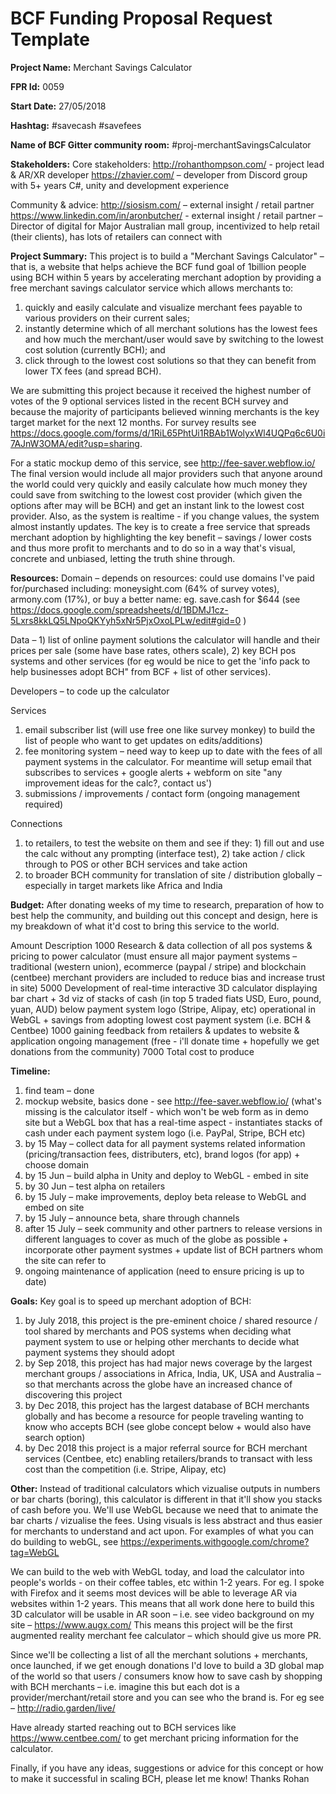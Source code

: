 
# BCF Funding Proposal Request Template

**Project Name:**
Merchant Savings Calculator

**FPR Id:**
0059

**Start Date:**
27/05/2018

**Hashtag:**
#savecash #savefees

**Name of BCF Gitter community room:**
#proj-merchantSavingsCalculator

**Stakeholders:**
Core stakeholders:
http://rohanthompson.com/  - project lead &amp; AR/XR developer
https://zhavier.com/ – developer from Discord group with 5+ years C#, unity and development experience 

Community &amp; advice:
http://siosism.com/ – external insight / retail partner 
https://www.linkedin.com/in/aronbutcher/ - external insight / retail partner – Director of digital for Major Australian mall group, incentivized to help retail (their clients), has lots of retailers can connect with

**Project Summary:**
This project is to build a &quot;Merchant Savings Calculator&quot; – that is, a website that helps achieve the BCF fund goal of 1billion people using BCH within 5 years by accelerating merchant adoption by providing a free merchant savings calculator service which allows merchants to:
1) quickly and easily calculate and visualize merchant fees payable to various providers on their current sales; 
2) instantly determine which of all merchant solutions has the lowest fees and how much the merchant/user would save by switching to the lowest cost solution (currently BCH); and
3) click through to the lowest cost solutions so that they can benefit from lower TX fees (and spread BCH).

We are submitting this project because it received the highest number of votes of the 9 optional services listed in the recent BCH survey and because the majority of participants believed winning merchants is the key target market for the next 12 months. For survey results see https://docs.google.com/forms/d/1RiL65PhtUi1RBAb1WolyxWl4UQPq6c6U0i7AJnW3OMA/edit?usp=sharing. 

For a static mockup demo of this service, see http://fee-saver.webflow.io/ The final version would include all major providers such that anyone around the world could very quickly and easily calculate how much money they could save from switching to the lowest cost provider (which given the options after may will be BCH) and get an instant link to the lowest cost provider. Also, as the system is realtime - if you change values, the system almost instantly updates. The key is to create a free service that spreads merchant adoption by highlighting the key benefit – savings / lower costs and thus more profit to merchants and to do so in a way that&#39;s visual, concrete and unbiased, letting the truth shine through.

**Resources:**
Domain – depends on resources: could use domains I&#39;ve paid for/purchased including: moneysight.com (64% of survey votes), armony.com (17%), or buy a better name: eg. save.cash for $644 (see https://docs.google.com/spreadsheets/d/1BDMJ1cz-5Lxrs8kkLQ5LNpoQKYyh5xNr5PjxOxoLPLw/edit#gid=0 ) 

Data – 1) list of online payment solutions the calculator will handle and their prices per sale (some have base rates, others scale), 2) key BCH pos systems and other services (for eg would be nice to get the &#39;info pack to help businesses adopt BCH&quot; from BCF + list of other services). 

Developers – to code up the calculator

Services 
1) email subscriber list (will use free one like survey monkey) to build the list of people who want to get updates on edits/additions) 
2) fee monitoring system – need way to keep up to date with the fees of all payment systems in the calculator. For meantime will setup email that subscribes to services + google alerts + webform on site &quot;any improvement ideas for the calc?, contact us&#39;)
3) submissions / improvements / contact form (ongoing management required) 

Connections 
1) to retailers, to test the website on them and see if they: 1) fill out and use the calc without any prompting (interface test), 2) take action / click through to POS or other BCH services and take action
2) to broader BCH community for translation of site / distribution globally – especially in target markets like Africa and India

**Budget:**
After donating weeks of my time to research, preparation of how to best help the community, and building out this concept and design, here is my breakdown of what it&#39;d cost to bring this service to the world. 

Amount	Description
1000	Research &amp; data collection of all pos systems &amp; pricing to power calculator (must ensure all major payment systems – traditional (western union), ecommerce (paypal / stripe) and blockchain (centbee) merchant providers are included to reduce bias and increase trust in site)
5000	Development of real-time interactive 3D calculator displaying bar chart + 3d viz of stacks of cash (in top 5 traded fiats USD, Euro, pound, yuan, AUD) below payment system logo (Stripe, Alipay, etc) operational in WebGL + savings from adopting lowest cost payment system (i.e. BCH &amp; Centbee)
1000	gaining feedback from retailers &amp; updates to website &amp; application
	ongoing management (free - i&#39;ll donate time + hopefully we get donations from the community)
7000	Total cost to produce



**Timeline:**
1) find team – done
2) mockup website, basics done - see http://fee-saver.webflow.io/  (what&#39;s missing is the calculator itself - which won&#39;t be web form as in demo site but a WebGL box that has a real-time aspect - instantiates stacks of cash under each payment system logo (i.e. PayPal, Stripe, BCH etc) 
3) by 15 May – collect data for all payment systems related information (pricing/transaction fees, distributers, etc), brand logos (for app) + choose domain 
4) by 15 Jun – build alpha in Unity and deploy to WebGL - embed in site
5) by 30 Jun – test alpha on retailers  
6) by 15 July – make improvements, deploy beta release to WebGL and embed on site
7) by 15 July – announce beta, share through channels
8) after 15 July – seek community and other partners to release versions in different languages to cover as much of the globe as possible + incorporate other payment systmes + update list of BCH partners whom the site can refer to
9) ongoing maintenance of application (need to ensure pricing is up to date)

**Goals:**
Key goal is to speed up merchant adoption of BCH:

1) by July 2018, this project is the pre-eminent choice / shared resource / tool shared by merchants and POS systems when deciding what payment system to use or helping other merchants to decide what payment systems they should adopt
2) by Sep 2018, this project has had major news coverage by the largest merchant groups / associations in Africa, India, UK, USA and Australia – so that merchants across the globe have an increased chance of discovering this project
3) by Dec 2018, this project has the largest database of BCH merchants globally and has become a resource for people traveling wanting to know who accepts BCH (see globe concept below + would also have search option)
4) by Dec 2018 this project is a major referral source for BCH merchant services (Centbee, etc) enabling retailers/brands to transact with less cost than the competition (i.e. Stripe, Alipay, etc)
  

**Other:**
Instead of traditional calculators which vizualise outputs in numbers or bar charts (boring), this calculator is different in that it&#39;ll show you stacks of cash before you. We&#39;ll use WebGL because we need that to animate the bar charts / vizualise the fees. Using visuals is less abstract and thus easier for merchants to understand and act upon. For examples of what you can do building to webGL, see https://experiments.withgoogle.com/chrome?tag=WebGL

We can build to the web with WebGL today, and load the calculator into people&#39;s worlds - on their coffee tables, etc within 1-2 years. For eg. I spoke with Firefox and it seems most devices will be able to leverage AR via websites within 1-2 years. This means that all work done here to build this 3D calculator will be usable in AR soon – i.e. see video background on my site – https://www.augx.com/ This means this project will be the first augmented reality merchant fee calculator – which should give us more PR. 

Since we&#39;ll be collecting a list of all the merchant solutions + merchants, once launched, if we get enough donations I&#39;d love to build a 3D global map of the world so that users / consumers know how to save cash by shopping with BCH merchants – i.e. imagine this but each dot is a provider/merchant/retail store and you can see who the brand is. For eg see – http://radio.garden/live/

Have already started reaching out to BCH services like https://www.centbee.com/ to get merchant pricing information for the calculator. 

Finally, if you have any ideas, suggestions or advice for this concept or how to make it successful in scaling BCH, please let me know! Thanks
Rohan
